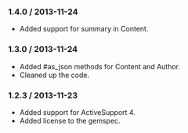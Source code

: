 ### 1.4.0 / 2013-11-24

* Added support for summary in Content.

### 1.3.0 / 2013-11-24

* Added #as_json methods for Content and Author.
* Cleaned up the code.

### 1.2.3 / 2013-11-23

* Added support for ActiveSupport 4.
* Added license to the gemspec.
